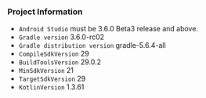 ### Project Information 

- `Android Studio` must be 3.6.0 Beta3 release and above.
- `Gradle version` 3.6.0-rc02
- `Gradle distribution version` gradle-5.6.4-all
- `CompileSdkVersion` 29
- `BuildToolsVersion` 29.0.2
- `MinSdkVersion` 21
- `TargetSdkVersion` 29
- `KotlinVersion` 1.3.61



